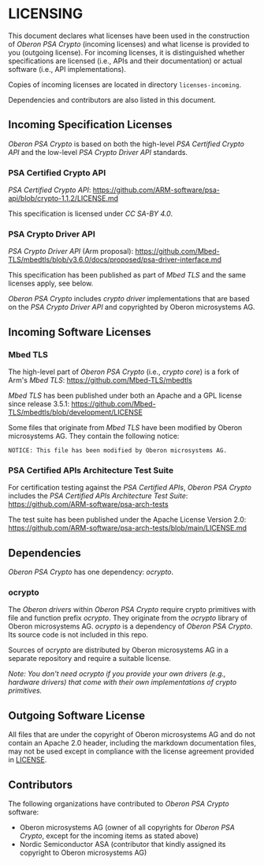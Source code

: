 # LICENSING

This document declares what licenses have been used in the construction of
_Oberon PSA Crypto_ (incoming licenses) and what license is provided to you
(outgoing license). For incoming licenses, it is distinguished whether
specifications are licensed (i.e., APIs and their documentation) or actual
software (i.e., API implementations).

Copies of incoming licenses are located in directory `licenses-incoming`.

Dependencies and contributors are also listed in this document.

## Incoming Specification Licenses

_Oberon PSA Crypto_ is based on both the high-level _PSA Certified Crypto API_
and the low-level _PSA Crypto Driver API_ standards.

### PSA Certified Crypto API

_PSA Certified Crypto API_:
<https://github.com/ARM-software/psa-api/blob/crypto-1.1.2/LICENSE.md>

This specification is licensed under _CC SA-BY 4.0_.

### PSA Crypto Driver API

_PSA Crypto Driver API_ (Arm proposal):
<https://github.com/Mbed-TLS/mbedtls/blob/v3.6.0/docs/proposed/psa-driver-interface.md>

This specification has been published as part of _Mbed TLS_ and the same licenses
apply, see below.

_Oberon PSA Crypto_ includes _crypto driver_ implementations that are based on
the _PSA Crypto Driver API_ and copyrighted by Oberon microsystems AG.

## Incoming Software Licenses

### Mbed TLS

The high-level part of _Oberon PSA Crypto_ (i.e., _crypto core_) is a fork of
Arm's _Mbed TLS_:
<https://github.com/Mbed-TLS/mbedtls>

_Mbed TLS_ has been published under both an Apache and a GPL license since
release 3.5.1:
<https://github.com/Mbed-TLS/mbedtls/blob/development/LICENSE>

Some files that originate from _Mbed TLS_ have been modified by Oberon
microsystems AG. They contain the following notice:

`NOTICE: This file has been modified by Oberon microsystems AG.`

### PSA Certified APIs Architecture Test Suite

For certification testing against the _PSA Certified APIs_, _Oberon PSA Crypto_
includes the _PSA Certified APIs Architecture Test Suite_:
<https://github.com/ARM-software/psa-arch-tests>

The test suite has been published under the Apache License Version 2.0:
<https://github.com/ARM-software/psa-arch-tests/blob/main/LICENSE.md>

## Dependencies

_Oberon PSA Crypto_ has one dependency: _ocrypto_.

### ocrypto

The _Oberon drivers_ within _Oberon PSA Crypto_ require crypto primitives with
file and function prefix _ocrypto_. They originate from the _ocrypto_ library of
Oberon microsystems AG.
_ocrypto_ is a dependency of _Oberon PSA Crypto_. Its source code is not included
in this repo.

Sources of _ocrypto_ are distributed by Oberon microsystems AG in a separate
repository and require a suitable license.

*Note: You don't need _ocrypto_ if you provide your own drivers (e.g., _hardware
drivers_) that come with their own implementations of crypto primitives.*

## Outgoing Software License

All files that are under the copyright of Oberon microsystems AG and do not
contain an Apache 2.0 header, including the markdown documentation files, may not
be used except in compliance with the license agreement provided in
[LICENSE](LICENSE).

## Contributors

The following organizations have contributed to _Oberon PSA Crypto_ software:

- Oberon microsystems AG (owner of all copyrights for _Oberon PSA Crypto_, except
for the incoming items as stated above)
- Nordic Semiconductor ASA (contributor that kindly assigned its copyright to
Oberon microsystems AG)
